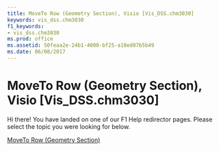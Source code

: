 ```yaml
---
title: MoveTo Row (Geometry Section), Visio [Vis_DSS.chm3030]
keywords: vis_dss.chm3030
f1_keywords:
- vis_dss.chm3030
ms.prod: office
ms.assetid: 50feaa2e-24b1-4000-bf25-a18ed07b5b49
ms.date: 06/08/2017
---
```



# MoveTo Row (Geometry Section), Visio [Vis_DSS.chm3030]

Hi there! You have landed on one of our F1 Help redirector pages. Please select the topic you were looking for below.

[MoveTo Row (Geometry Section)](http://msdn.microsoft.com/library/c5b20257-676c-279d-f730-1b6fbbe98305%28Office.15%29.aspx)

